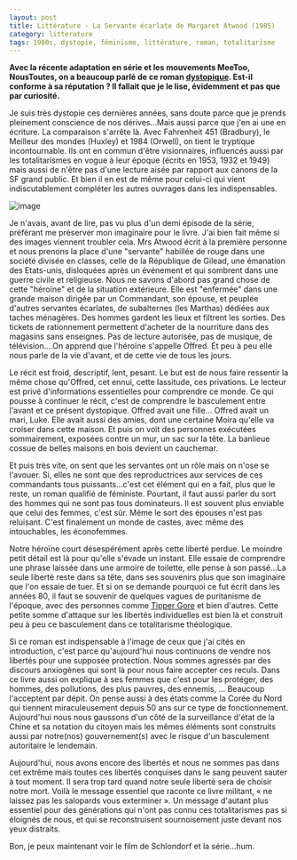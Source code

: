 ```yaml
---
layout: post
title: Littérature - La Servante écarlate de Margaret Atwood (1985)
category: litterature
tags: 1980s, dystopie, féminisme, littérature, roman, totalitarisme
---
```

**Avec la récente adaptation en série et les mouvements MeeToo, NousToutes, on a beaucoup parlé de ce roman <a href="https://fr.wikipedia.org/wiki/Dystopie">dystopique</a>. Est-il conforme à sa réputation ? Il fallait que je le lise, évidemment et pas que par curiosité.**

Je suis très dystopie ces dernières années, sans doute parce que je prends pleinement conscience de nos dérives...Mais aussi parce que j'en ai une en écriture. La comparaison s'arrête là. Avec Fahrenheit 451 (Bradbury), le Meilleur des mondes (Huxley) et 1984 (Orwell), on tient le tryptique incontournable. Ils ont en commun d'être visionnaires, influencés aussi par les totalitarismes en vogue à leur époque (écrits en 1953, 1932 et 1949) mais aussi de n'être pas d'une lecture aisée par rapport aux canons de la SF grand public. Et bien il en est de même pour celui-ci qui vient indiscutablement compléter les autres ouvrages dans les indispensables.

![image](https://filedn.eu/llqi9IBxlYouGRXYG2xlROb/img/2020/la-servante-ecarlate.jpg)

Je n'avais, avant de lire, pas vu plus d'un demi épisode de la série, préférant me préserver mon imaginaire pour le livre. J'ai bien fait même si des images viennent troubler cela. Mrs Atwood écrit à la première personne et nous prenons la place d'une "servante" habillée de rouge dans une société divisée en classes, celle de la République de Gilead, une émanation des Etats-unis, disloquées après un événement et qui sombrent dans une guerre civile et religieuse. Nous ne savons d'abord pas grand chose de cette "héroïne" et de la situation extérieure. Elle est "enfermée" dans une grande maison dirigée par un Commandant, son épouse, et peuplée d'autres servantes écarlates, de subalternes (les Marthas) dédiées aux taches ménagères. Des hommes gardent les lieux et filtrent les sorties. Des tickets de rationnement permettent d'acheter de la nourriture dans des magasins sans enseignes. Pas de lecture autorisée, pas de musique, de télévision....On apprend que l'héroïne s'appelle Offred. Et peu à peu elle nous parle de la vie d'avant, et de cette vie de tous les jours.

Le récit est froid, descriptif, lent, pesant. Le but est de nous faire ressentir la même chose qu'Offred, cet ennui, cette lassitude, ces privations. Le lecteur est privé d'informations essentielles pour comprendre ce monde. Ce qui pousse à continuer le récit, c'est de comprendre le basculement entre l'avant et ce présent dystopique. Offred avait une fille... Offred avait un mari, Luke. Elle avait aussi des amies, dont une certaine Moira qu'elle va croiser dans  cette maison. Et puis on voit des personnes exécutées sommairement, exposées contre un mur, un sac sur la tête. La banlieue cossue de belles maisons en bois devient un cauchemar.

Et puis très vite, on sent que les servantes ont un rôle mais on n'ose se l'avouer. Si, elles ne sont que des reproductrices aux services de ces commandants tous puissants...c'est cet élément qui en a fait, plus que le reste, un roman qualifié de féministe. Pourtant, il faut aussi parler du sort des hommes qui ne sont pas tous dominateurs. Il est souvent plus enviable que celui des femmes, c'est sûr. Même le sort des épouses n'est pas reluisant. C'est finalement un monde de castes, avec même des intouchables, les éconofemmes.

Notre héroïne court désespérément après cette liberté perdue. Le moindre petit détail est là pour qu'elle s'évade un instant. Elle essaie de comprendre une phrase laissée dans une armoire de toilette, elle pense à son passé...La seule liberté reste dans sa tête, dans ses souvenirs plus que son imaginaire que l'on essaie de tuer. Et si on se demande pourquoi ce fut écrit dans les années 80, il faut se souvenir  de quelques vagues de puritanisme de l'époque, avec des personnes comme <a href="https://en.wikipedia.org/wiki/Tipper_Gore">Tipper Gore</a> et bien d'autres. Cette petite somme d'attaque sur les libertés individuelles est bien là et construit peu à peu ce basculement dans ce totalitarisme théologique.

Si ce roman est indispensable à l'image de ceux que j'ai cités en introduction, c'est parce qu'aujourd'hui nous continuons de vendre nos libertés pour une supposée protection. Nous sommes agressés par des discours anxiogènes qui sont là pour nous faire accepter ces reculs. Dans ce livre aussi on explique à ses femmes que c'est pour les protéger, des hommes, des pollutions, des plus pauvres, des ennemis, ... Beaucoup l'acceptent par dépit. On pense aussi à des états comme la Corée du Nord qui tiennent miraculeusement depuis 50 ans sur ce type de fonctionnement. Aujourd'hui nous nous gaussons d'un côté de la surveillance d'état de la Chine et sa notation du citoyen mais les mêmes éléments sont construits aussi par notre(nos) gouvernement(s) avec le risque d'un basculement autoritaire le lendemain. 

Aujourd'hui, nous avons encore des libertés et nous ne sommes pas dans cet extrême mais toutes ces libertés conquises dans le sang peuvent sauter à tout moment. Il sera trop tard quand notre seule liberté sera de choisir notre mort. Voilà le message essentiel que raconte ce livre militant, « ne laissez pas les salopards vous exterminer ». Un message d'autant plus essentiel pour des générations qui n'ont pas connu ces totalitarismes pas si éloignés de nous, et qui se reconstruisent sournoisement juste devant nos yeux distraits.

Bon, je peux maintenant voir le film de Schlondorf et la série...hum.
